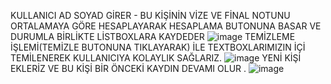 KULLANICI AD SOYAD GİRER - BU KİŞİNİN VİZE VE FİNAL NOTUNU ORTALAMAYA GÖRE HESAPLAYARAK HESAPLAMA BUTONUNA BASAR VE  DURUMLA BİRLİKTE LİSTBOXLARA KAYDEDER 
![image](https://github.com/yildiraycode/VizeFinalOrtalamayaG-reKalmaHesaplama/assets/128586234/f1764ea9-74d7-46ef-b718-cdbbc712456f)
TEMİZLEME İŞLEMİ(TEMİZLE BUTONUNA TIKLAYARAK) İLE TEXTBOXLARIMIZIN İÇİ TEMİLENEREK KULLANICIYA KOLAYLIK SAĞLARIZ.
![image](https://github.com/yildiraycode/VizeFinalOrtalamayaG-reKalmaHesaplama/assets/128586234/6dfe9a4d-5591-42a6-aef7-626e00b7fa1c)
YENİ KİŞİ EKLERİZ VE BU KİŞİ BİR ÖNCEKİ KAYDIN DEVAMI OLUR .
![image](https://github.com/yildiraycode/VizeFinalOrtalamayaG-reKalmaHesaplama/assets/128586234/bc0c0ad6-4935-4039-a598-3670926e1085)
